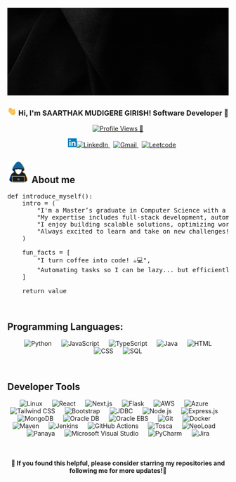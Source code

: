 <p align="center">
  <img src="https://raw.githubusercontent.com/mudiger/mudiger/main/public/images/Software%20Developer%20LinkedIn%20Banner.gif" height="200"/>
</p>

<h3 align="center"> 
    <img src="https://github.com/mudiger/mudiger/blob/main/hello.gif" width="21"> 
    Hi, I'm <b>SAARTHAK MUDIGERE GIRISH!</b> Software Developer 🚀
</h3>

<p align="center">
    <!-- Profile Views -->
    <a href="https://komarev.com/ghpvc/?username=mudiger">
        <img src="https://komarev.com/ghpvc/?username=mudiger&label=%20Profile%20Views%20👀%20&color=0e75b6&style=flat" alt="Profile Views 👀" />
    </a>
</p>
<p align="center">
    &emsp;
    <a href="https://www.linkedin.com/in/mudigere/" target="_blank">
         <img alt="LinkedIn" width="20px" src="https://github.com/mudiger/mudiger/blob/main/Linkedin%20Logo.png"><img alt="LinkedIn" src="https://img.shields.io/badge/LinkedIn-blue?style=flat-square&logo=linkedin&logoColor=white">
    </a> 
    &nbsp;
    <a href="mailto:saarthakmudigere@gmail.com" target="_blank">
        <img alt="Gmail" src="https://img.shields.io/badge/-saarthakmudigere@gmail.com-c14438?style=flat-square&logo=Gmail&logoColor=white">
    </a> 
    &nbsp;
    <a href="https://leetcode.com/u/saarthakmudigere/"><img alt = "Leetcode" src="https://img.shields.io/badge/LeetCode%20-%23FFA116.svg?style=plastic&logo=leetcode&logoColor=black" /></a>
</p>

## <picture><img src = "https://github.com/mudiger/mudiger/blob/main/about_me.gif?raw=true" width = 50px></picture> About me

<pre>
def introduce_myself():
    intro = (
        "I'm a Master’s graduate in Computer Science with a passion for software development and DevOps.", 
        "My expertise includes full-stack development, automation, cloud computing (AWS, Azure), and CI/CD pipelines.",
        "I enjoy building scalable solutions, optimizing workflows, and automating processes to improve efficiency.", 
        "Always excited to learn and take on new challenges! 🚀"
    )
    
    fun_facts = [
        "I turn coffee into code! ☕💻",
        "Automating tasks so I can be lazy... but efficiently! 😎",
    ]
    
    return value
</pre>
</br>

## Programming Languages:
<p align="center"> &emsp; <img alt="Python" src="https://img.shields.io/badge/Python-FFD43B?style=flat-square&logo=python&logoColor=darkgreen"> &emsp; <img alt="JavaScript" src="https://img.shields.io/badge/JavaScript-F7DF1E?style=flat-square&logo=javascript&logoColor=black"> &emsp; <img alt="TypeScript" src="https://img.shields.io/badge/TypeScript-3178C6?style=flat-square&logo=typescript&logoColor=white"> &emsp; <img alt="Java" src="https://img.shields.io/badge/Java-ED8B00?style=flat-square&logo=java&logoColor=white"> &emsp; <img alt="HTML" src="https://img.shields.io/badge/HTML-E34F26?style=flat-square&logo=html5&logoColor=white"> &emsp; <img alt="CSS" src="https://img.shields.io/badge/CSS-1572B6?style=flat-square&logo=css3&logoColor=white"> &emsp; <img alt="SQL" src="https://img.shields.io/badge/SQL-4479A1?style=flat-square&logo=mysql&logoColor=white"> </p>
</br>

## Developer Tools
<p align="center"> 
<img alt="Linux" src="https://img.shields.io/badge/Linux-000000?style=flat-square&logo=linux&logoColor=white"> &emsp; <img alt="React" src="https://img.shields.io/badge/React-000000?style=flat-square&logo=react&logoColor=white"> &emsp; <img alt="Next.js" src="https://img.shields.io/badge/Next.js-000000?style=flat-square&logo=nextdotjs&logoColor=white"> &emsp; <img alt="Flask" src="https://img.shields.io/badge/Flask-000000?style=flat-square&logo=flask&logoColor=white"> &emsp; <img alt="AWS" src="https://img.shields.io/badge/AWS-000000?style=flat-square&logo=amazonaws&logoColor=white"> &emsp; <img alt="Azure" src="https://img.shields.io/badge/Azure-000000?style=flat-square&logo=microsoftazure&logoColor=white"> &emsp; <img alt="Tailwind CSS" src="https://img.shields.io/badge/Tailwind%20CSS-000000?style=flat-square&logo=tailwindcss&logoColor=white"> &emsp; <img alt="Bootstrap" src="https://img.shields.io/badge/Bootstrap-000000?style=flat-square&logo=bootstrap&logoColor=white"> &emsp; <img alt="JDBC" src="https://img.shields.io/badge/JDBC-000000?style=flat-square&logo=java&logoColor=white"> &emsp; <img alt="Node.js" src="https://img.shields.io/badge/Node.js-000000?style=flat-square&logo=nodedotjs&logoColor=white"> &emsp; <img alt="Express.js" src="https://img.shields.io/badge/Express.js-000000?style=flat-square&logo=express&logoColor=white"> &emsp; <img alt="MongoDB" src="https://img.shields.io/badge/MongoDB-000000?style=flat-square&logo=mongodb&logoColor=white"> &emsp; <img alt="Oracle DB" src="https://img.shields.io/badge/Oracle_DB-000000?style=flat-square&logo=oracle&logoColor=white"> &emsp; <img alt="Oracle EBS" src="https://img.shields.io/badge/Oracle_EBS-000000?style=flat-square&logo=oracle&logoColor=white"> &emsp; <img alt="Git" src="https://img.shields.io/badge/Git-000000?style=flat-square&logo=git&logoColor=white"> &emsp; <img alt="Docker" src="https://img.shields.io/badge/Docker-000000?style=flat-square&logo=docker&logoColor=white"> &emsp; <img alt="Maven" src="https://img.shields.io/badge/Maven-000000?style=flat-square&logo=apachemaven&logoColor=white"> &emsp; <img alt="Jenkins" src="https://img.shields.io/badge/Jenkins-000000?style=flat-square&logo=jenkins&logoColor=white"> &emsp; <img alt="GitHub Actions" src="https://img.shields.io/badge/GitHub%20Actions-000000?style=flat-square&logo=githubactions&logoColor=white"> &emsp; <img alt="Tosca" src="https://img.shields.io/badge/Tosca-000000?style=flat-square&logo=tosca&logoColor=white"> &emsp; <img alt="NeoLoad" src="https://img.shields.io/badge/NeoLoad-000000?style=flat-square&logo=neoload&logoColor=white"> &emsp; <img alt="Panaya" src="https://img.shields.io/badge/Panaya-000000?style=flat-square&logo=panaya&logoColor=white"> &emsp; <img alt="Microsoft Visual Studio" src="https://img.shields.io/badge/Visual%20Studio-000000?style=flat-square&logo=visualstudio&logoColor=white"> &emsp; <img alt="PyCharm" src="https://img.shields.io/badge/PyCharm-000000?style=flat-square&logo=pycharm&logoColor=white"> &emsp; <img alt="Jira" src="https://img.shields.io/badge/Jira-000000?style=flat-square&logo=jira&logoColor=white"> 
</p>

</br>
<h4 align="center"> 
🌟 If you found this helpful, please consider starring my repositories and following me for more updates!🌟
</h4>

